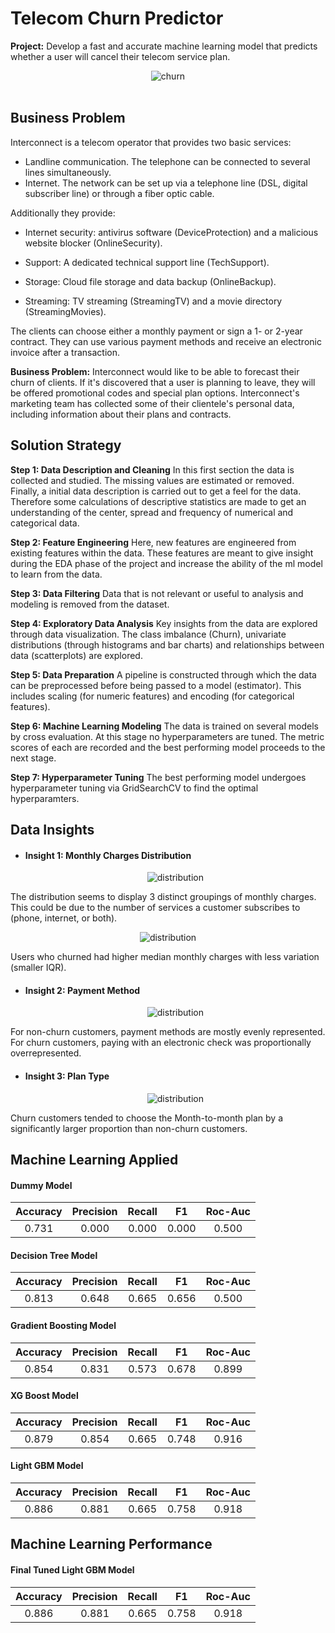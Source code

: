 # Telecom Churn Predictor
**Project:** Develop a fast and accurate machine learning model that predicts whether a user will cancel their telecom service plan.

<div align="center">
    <img alt="churn" src="https://github.com/nelsonj1614/Data_Projects_TripleTen/blob/8911af67d0e46966c09d92a498119e9239eeed72/04_Telecom_Churn_Classification/Photos/pikaso_texttoimage_sketch-lines-dissatisfied-phone-user-pencil-drawin.jpg">
</div>

<br>

## Business Problem
Interconnect is a telecom operator that provides two basic services:

- Landline communication. The telephone can be connected to several lines simultaneously.
- Internet. The network can be set up via a telephone line (DSL, digital subscriber line) or through a fiber optic cable.

Additionally they provide:

- Internet security: antivirus software (DeviceProtection) and a malicious website blocker (OnlineSecurity).
  
- Support: A dedicated technical support line (TechSupport).
  
- Storage: Cloud file storage and data backup (OnlineBackup).
  
- Streaming: TV streaming (StreamingTV) and a movie directory (StreamingMovies).

The clients can choose either a monthly payment or sign a 1- or 2-year contract. They can use various payment methods and receive an electronic invoice after a transaction.

**Business Problem:** Interconnect would like to be able to forecast their churn of clients. If it's discovered that a user is planning to leave, they will be offered promotional codes and special plan options. Interconnect's marketing team has collected some of their clientele's personal data, including information about their plans and contracts.

## Solution Strategy

**Step 1: Data Description and Cleaning**
 In this first section the data is collected and studied. The missing values are estimated or removed. Finally, a initial data description is carried out to get a feel for the data. Therefore some calculations of descriptive statistics are made to get an understanding of the center, spread and frequency of numerical and categorical data.

**Step 2: Feature Engineering**
Here, new features are engineered from existing features within the data. These features are meant to give insight during the EDA phase of the project and increase the ability of the ml model to learn from the data.

**Step 3: Data Filtering**
Data that is not relevant or useful to analysis and modeling is removed from the dataset.

**Step 4: Exploratory Data Analysis**
Key insights from the data are explored through data visualization. The class imbalance (Churn), univariate distributions (through histograms and bar charts) and relationships between data (scatterplots) are explored.

**Step 5: Data Preparation**
A pipeline is constructed through which the data can be preprocessed before being passed to a model (estimator). This includes scaling (for numeric features) and encoding (for categorical features).

**Step 6: Machine Learning Modeling**
The data is trained on several models by cross evaluation. At this stage no hyperparameters are tuned. The metric scores of each are recorded and the best performing model proceeds to the next stage.

**Step 7: Hyperparameter Tuning**
The best performing model undergoes hyperparameter tuning via GridSearchCV to find the optimal hyperparamters.

## Data Insights

* #### Insight 1: Monthly Charges Distribution
  <div align="center">
    <img alt="distribution" src="https://github.com/nelsonj1614/Data_Projects_TripleTen/blob/5c2ca468327ebdf123cfe5262f307c8bbec2513a/04_Telecom_Churn_Classification/Photos/monthlychargesdist.png">
</div>

The distribution seems to display 3 distinct groupings of monthly charges. This could be due to the number of services a customer subscribes to (phone, internet, or both).

 <div align="center">
    <img alt="distribution" src="https://github.com/nelsonj1614/Data_Projects_TripleTen/blob/2b1f1d05b5d0eb066f30fca971a8372e7b30457a/04_Telecom_Churn_Classification/Photos/dist2.png">
</div>

Users who churned had higher median monthly charges with less variation (smaller IQR).
* #### Insight 2: Payment Method
  <div align="center">
    <img alt="distribution" src="https://github.com/nelsonj1614/Data_Projects_TripleTen/blob/5c2ca468327ebdf123cfe5262f307c8bbec2513a/04_Telecom_Churn_Classification/Photos/bar2.png">
</div>

For non-churn customers, payment methods are mostly evenly represented. For churn customers, paying with an electronic check was proportionally overrepresented.
  
* #### Insight 3: Plan Type
  <div align="center">
    <img alt="distribution" src="https://github.com/nelsonj1614/Data_Projects_TripleTen/blob/5c2ca468327ebdf123cfe5262f307c8bbec2513a/04_Telecom_Churn_Classification/Photos/bar1.png">
</div>

Churn customers tended to choose the Month-to-month plan by a significantly larger proportion than non-churn customers.

## Machine Learning Applied

#### Dummy Model

| Accuracy | Precision | Recall |  F1   | Roc-Auc |
|:--------:|:---------:|:------:|:-----:|:-------:|
|   0.731  |  0.000    |  0.000 | 0.000 |   0.500 |

#### Decision Tree Model

| Accuracy | Precision | Recall |  F1   | Roc-Auc |
|:--------:|:---------:|:------:|:-----:|:-------:|
|   0.813  |  0.648    |  0.665 | 0.656 |   0.500 |

#### Gradient Boosting Model

| Accuracy | Precision | Recall |  F1   | Roc-Auc |
|:--------:|:---------:|:------:|:-----:|:-------:|
|   0.854  |  0.831    |  0.573 | 0.678 |   0.899 |

#### XG Boost Model

| Accuracy | Precision | Recall |  F1   | Roc-Auc |
|:--------:|:---------:|:------:|:-----:|:-------:|
|   0.879  |  0.854    |  0.665 | 0.748 |   0.916 |

#### Light GBM Model

| Accuracy | Precision | Recall |  F1   | Roc-Auc |
|:--------:|:---------:|:------:|:-----:|:-------:|
|   0.886  |  0.881    |  0.665 | 0.758 |   0.918 |

## Machine Learning Performance

#### Final Tuned Light GBM Model

| Accuracy | Precision | Recall |  F1   | Roc-Auc |
|:--------:|:---------:|:------:|:-----:|:-------:|
|   0.886  |  0.881    |  0.665 | 0.758 |   0.918 |
